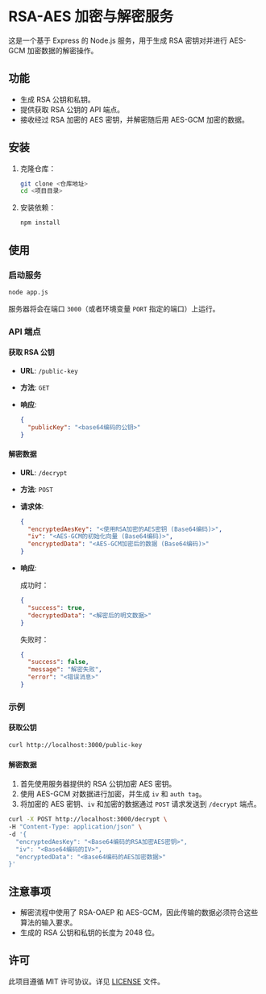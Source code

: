 # RSA-AES 加密与解密服务

这是一个基于 Express 的 Node.js 服务，用于生成 RSA 密钥对并进行 AES-GCM 加密数据的解密操作。

## 功能

- 生成 RSA 公钥和私钥。
- 提供获取 RSA 公钥的 API 端点。
- 接收经过 RSA 加密的 AES 密钥，并解密随后用 AES-GCM 加密的数据。

## 安装

1. 克隆仓库：

   ```bash
   git clone <仓库地址>
   cd <项目目录>
   ```

2. 安装依赖：

   ```bash
   npm install
   ```

## 使用

### 启动服务

```bash
node app.js
```

服务器将会在端口 `3000`（或者环境变量 `PORT` 指定的端口）上运行。

### API 端点

#### 获取 RSA 公钥

- **URL**: `/public-key`
- **方法**: `GET`
- **响应**:
  
  ```json
  {
    "publicKey": "<base64编码的公钥>"
  }
  ```

#### 解密数据

- **URL**: `/decrypt`
- **方法**: `POST`
- **请求体**:
  
  ```json
  {
    "encryptedAesKey": "<使用RSA加密的AES密钥 (Base64编码)>",
    "iv": "<AES-GCM的初始化向量 (Base64编码)>",
    "encryptedData": "<AES-GCM加密后的数据 (Base64编码)>"
  }
  ```

- **响应**:

  成功时：

  ```json
  {
    "success": true,
    "decryptedData": "<解密后的明文数据>"
  }
  ```

  失败时：

  ```json
  {
    "success": false,
    "message": "解密失败",
    "error": "<错误消息>"
  }
  ```

### 示例

#### 获取公钥

```bash
curl http://localhost:3000/public-key
```

#### 解密数据

1. 首先使用服务器提供的 RSA 公钥加密 AES 密钥。
2. 使用 AES-GCM 对数据进行加密，并生成 `iv` 和 `auth tag`。
3. 将加密的 AES 密钥、`iv` 和加密的数据通过 `POST` 请求发送到 `/decrypt` 端点。

```bash
curl -X POST http://localhost:3000/decrypt \
-H "Content-Type: application/json" \
-d '{
  "encryptedAesKey": "<Base64编码的RSA加密AES密钥>",
  "iv": "<Base64编码的IV>",
  "encryptedData": "<Base64编码的AES加密数据>"
}'
```

## 注意事项

- 解密流程中使用了 RSA-OAEP 和 AES-GCM，因此传输的数据必须符合这些算法的输入要求。
- 生成的 RSA 公钥和私钥的长度为 2048 位。

## 许可

此项目遵循 MIT 许可协议。详见 [LICENSE](LICENSE) 文件。
